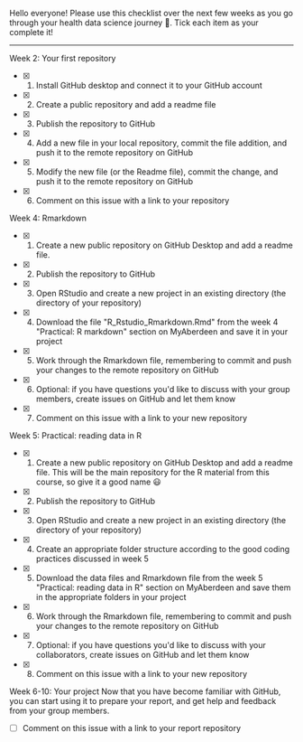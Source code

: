 <!---
  One issue for each student on the Intro to Health Data Science course repository!

  Instructions:

  1. Select and copy all the text in this file
  2. Go to https://github.com/AbdnCHDS/Intro2HDS_2024 and open a new issue
  3. Paste the text from this file into the new issue
  4. Add your name (or a nickname, whatever you prefer) in the Title field above ^
  5. Click 'Submit new issue'  
--->

Hello everyone! Please use this checklist over the next few weeks as you go through your health data science journey :tada:. Tick each item as your complete it!

***

Week 2: Your first repository
- [x] 1. Install GitHub desktop and connect it to your GitHub account
- [x] 2. Create a public repository and add a readme file
- [x] 3. Publish the repository to GitHub
- [x] 4. Add a new file in your local repository, commit the file addition, and push it to the remote repository on GitHub
- [x] 5. Modify the new file (or the Readme file), commit the change, and push it to the remote repository on GitHub
- [x] 6. Comment on this issue with a link to your repository

Week 4: Rmarkdown
- [X] 1. Create a new public repository on GitHub Desktop and add a readme file.
- [X] 2. Publish the repository to GitHub
- [X] 3. Open RStudio and create a new project in an existing directory (the directory of your repository)
- [X] 4. Download the file "R_Rstudio_Rmarkdown.Rmd" from the week 4 "Practical: R markdown" section on MyAberdeen and save it in your project
- [X] 5. Work through the Rmarkdown file, remembering to commit and push your changes to the remote repository on GitHub
- [X] 6. Optional: if you have questions you'd like to discuss with your group members, create issues on GitHub and let them know
- [X] 7. Comment on this issue with a link to your new repository

Week 5: Practical: reading data in R
- [X] 1. Create a new public repository on GitHub Desktop and add a readme file. This will be the main repository for the R material from this course, so give it a good name :smiley:
- [X] 2. Publish the repository to GitHub
- [X] 3. Open RStudio and create a new project in an existing directory (the directory of your repository)
- [X] 4. Create an appropriate folder structure according to the good coding practices discussed in week 5
- [X] 5. Download the data files and Rmarkdown file from the week 5 "Practical: reading data in R" section on MyAberdeen and save them in the appropriate folders in your project
- [X] 6. Work through the Rmarkdown file, remembering to commit and push your changes to the remote repository on GitHub
- [X] 7. Optional: if you have questions you'd like to discuss with your collaborators, create issues on GitHub and let them know
- [X] 8. Comment on this issue with a link to your new repository

Week 6-10: Your project
Now that you have become familiar with GitHub, you can start using it to prepare your report, and get help and feedback from your group members.
- [ ] Comment on this issue with a link to your report repository
